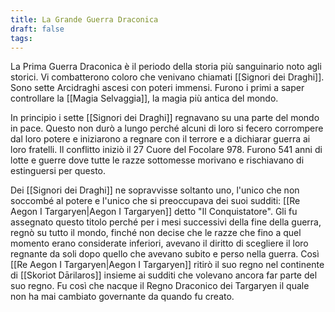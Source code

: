 ```yaml
---
title: La Grande Guerra Draconica
draft: false
tags:
---
```

La Prima Guerra Draconica è il periodo della storia più sanguinario noto agli storici. Vi combatterono coloro che venivano chiamati [[Signori dei Draghi]]. Sono sette Arcidraghi ascesi con poteri immensi. Furono i primi a saper controllare la [[Magia Selvaggia]], la magia più antica del mondo. 

In principio i sette [[Signori dei Draghi]] regnavano su una parte del mondo in pace. Questo non durò a lungo perché alcuni di loro si fecero corrompere dal loro potere e iniziarono a regnare con il terrore e a dichiarar guerra ai loro fratelli. Il conflitto iniziò il 27 Cuore del Focolare 978. Furono 541 anni di lotte e guerre dove tutte le razze sottomesse morivano e rischiavano di estinguersi per questo.

Dei [[Signori dei Draghi]] ne sopravvisse soltanto uno, l'unico che non soccombé al potere e l'unico che si preoccupava dei suoi sudditi: [[Re Aegon I Targaryen|Aegon I Targaryen]] detto "Il Conquistatore". Gli fu assegnato questo titolo perché per i mesi successivi della fine della guerra, regnò su tutto il mondo, finché non decise che le razze che fino a quel momento erano considerate inferiori, avevano il diritto di scegliere il loro regnante da soli dopo quello che avevano subito e perso nella guerra. Così [[Re Aegon I Targaryen|Aegon I Targaryen]] ritirò il suo regno nel continente di [[Skoriot Dārilaros]] insieme ai sudditi che volevano ancora far parte del suo regno. Fu così che nacque il Regno Draconico dei Targaryen il quale non ha mai cambiato governante da quando fu creato.